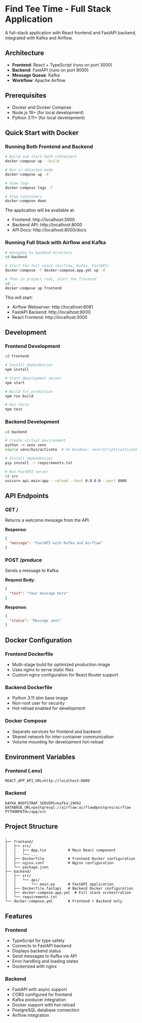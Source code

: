 # Find Tee Time - Full Stack Application

A full-stack application with React frontend and FastAPI backend, integrated with Kafka and Airflow.

## Architecture

- **Frontend**: React + TypeScript (runs on port 3000)
- **Backend**: FastAPI (runs on port 8000)
- **Message Queue**: Kafka
- **Workflow**: Apache Airflow

## Prerequisites

- Docker and Docker Compose
- Node.js 18+ (for local development)
- Python 3.11+ (for local development)

## Quick Start with Docker

### Running Both Frontend and Backend

```bash
# Build and start both containers
docker-compose up --build

# Run in detached mode
docker-compose up -d

# View logs
docker-compose logs -f

# Stop containers
docker-compose down
```

The application will be available at:
- Frontend: http://localhost:3000
- Backend API: http://localhost:8000
- API Docs: http://localhost:8000/docs

### Running Full Stack with Airflow and Kafka

```bash
# Navigate to backend directory
cd backend

# Start the full stack (Airflow, Kafka, FastAPI)
docker-compose -f docker-compose.app.yml up -d

# Then in project root, start the frontend
cd ..
docker-compose up frontend
```

This will start:
- Airflow Webserver: http://localhost:8081
- FastAPI Backend: http://localhost:8000
- React Frontend: http://localhost:3000

## Development

### Frontend Development

```bash
cd frontend

# Install dependencies
npm install

# Start development server
npm start

# Build for production
npm run build

# Run tests
npm test
```

### Backend Development

```bash
cd backend

# Create virtual environment
python -m venv venv
source venv/bin/activate  # On Windows: venv\Scripts\activate

# Install dependencies
pip install -r requirements.txt

# Run FastAPI server
cd src
uvicorn api.main:app --reload --host 0.0.0.0 --port 8000
```

## API Endpoints

### GET /
Returns a welcome message from the API.

**Response:**
```json
{
  "message": "FastAPI with Kafka and Airflow"
}
```

### POST /produce
Sends a message to Kafka.

**Request Body:**
```json
{
  "text": "Your message here"
}
```

**Response:**
```json
{
  "status": "Message sent"
}
```

## Docker Configuration

### Frontend Dockerfile
- Multi-stage build for optimized production image
- Uses nginx to serve static files
- Custom nginx configuration for React Router support

### Backend Dockerfile
- Python 3.11 slim base image
- Non-root user for security
- Hot-reload enabled for development

### Docker Compose
- Separate services for frontend and backend
- Shared network for inter-container communication
- Volume mounting for development hot-reload

## Environment Variables

### Frontend (.env)
```
REACT_APP_API_URL=http://localhost:8000
```

### Backend
```
KAFKA_BOOTSTRAP_SERVERS=kafka:29092
DATABASE_URL=postgresql://airflow:airflow@postgres/airflow
PYTHONPATH=/app/src
```

## Project Structure

```
.
├── frontend/
│   ├── src/
│   │   ├── App.tsx          # Main React component
│   │   └── ...
│   ├── Dockerfile           # Frontend Docker configuration
│   ├── nginx.conf           # Nginx configuration
│   └── package.json
├── backend/
│   ├── src/
│   │   └── api/
│   │       └── main.py      # FastAPI application
│   ├── Dockerfile.fastapi   # Backend Docker configuration
│   ├── docker-compose.app.yml  # Full stack orchestration
│   └── requirements.txt
└── docker-compose.yml       # Frontend + Backend only
```

## Features

### Frontend
- TypeScript for type safety
- Connects to FastAPI backend
- Displays backend status
- Send messages to Kafka via API
- Error handling and loading states
- Dockerized with nginx

### Backend
- FastAPI with async support
- CORS configured for frontend
- Kafka producer integration
- Docker support with hot-reload
- PostgreSQL database connection
- Airflow integration


